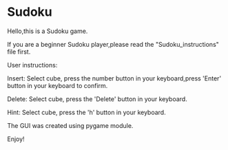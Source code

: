 # Sudoku

Hello,this is a Sudoku game.

If you are a beginner Sudoku player,please read the "Sudoku_instructions" file first.


User instructions:

Insert:
	Select cube, press the number button in your keyboard,press 'Enter' button in your keyboard to confirm.
	
Delete:
	Select cube, press the 'Delete' button in your keyboard.
	
Hint:
	Select cube, press the 'h' button in your keyboard.
	

The GUI was created using pygame module.

Enjoy!
